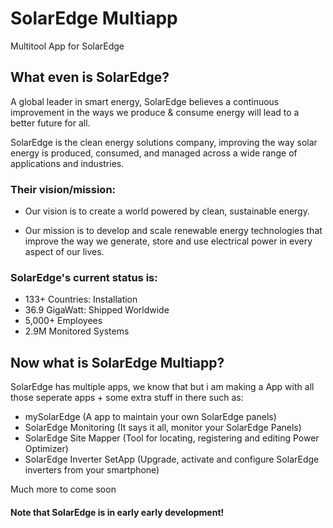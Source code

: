 # SolarEdge Multiapp
Multitool App for SolarEdge

## What even is SolarEdge?

A global leader in smart energy, SolarEdge believes a continuous improvement in the ways we produce & consume energy will lead to a better future for all.

SolarEdge is the clean energy solutions company, improving the way solar energy
is produced, consumed, and managed across a wide range of applications and industries.


### Their vision/mission:
- Our vision is to create a world powered by clean, sustainable energy.

- Our mission is to develop and scale renewable energy technologies that improve the way we generate, store and use electrical power in every aspect of our lives.

### SolarEdge's current status is:
- 133+ Countries: Installation
- 36.9 GigaWatt: Shipped Worldwide
- 5,000+ Employees
- 2.9M Monitored Systems

## Now what is SolarEdge Multiapp?

SolarEdge has multiple apps, we know that but i am making a App with all those seperate apps + some extra stuff in there such as:

- mySolarEdge (A app to maintain your own SolarEdge panels)
- SolarEdge Monitoring (It says it all, monitor your SolarEdge Panels)
- SolarEdge Site Mapper (Tool for locating, registering and editing Power Optimizer)
- SolarEdge Inverter SetApp (Upgrade, activate and configure SolarEdge inverters from your smartphone)

Much more to come soon
#### Note that SolarEdge is in early early development!
